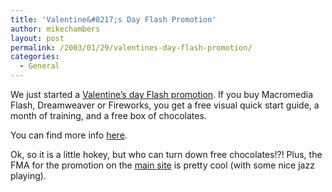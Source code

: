 ```yaml
---
title: 'Valentine&#8217;s Day Flash Promotion'
author: mikechambers
layout: post
permalink: /2003/01/29/valentines-day-flash-promotion/
categories:
  - General
---
```



We just started a [Valentine&#8217;s day Flash promotion][1]. If you buy Macromedia Flash, Dreamweaver or Fireworks, you get a free visual quick start guide, a month of training, and a free box of chocolates.

You can find more info [here][1].

Ok, so it is a little hokey, but who can turn down free chocolates!?! Plus, the FMA for the promotion on the [main site][2] is pretty cool (with some nice jazz playing).

 [1]: http://www.macromedia.com/special/valentines_day/index.html?promoid=2
 [2]: http://www.macromedia.com